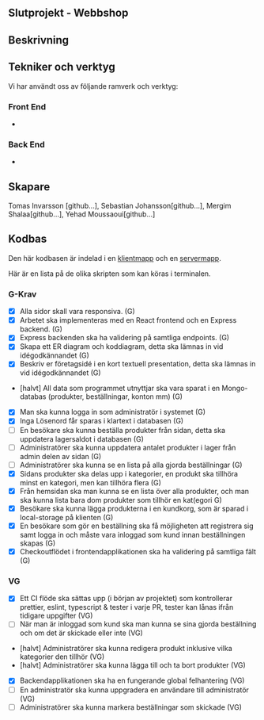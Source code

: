 ## Slutprojekt - Webbshop

## Beskrivning

## Tekniker och verktyg

Vi har användt oss av följande ramverk och verktyg:

### Front End

-

### Back End

-

## Skapare

Tomas Invarsson [github...], Sebastian Johansson[github...], Mergim Shalaa[github...], Yehad Moussaoui[github...]

## Kodbas

Den här kodbasen är indelad i en [klientmapp](./client/) och en [servermapp](./server/).

Här är en lista på de olika skripten som kan köras i terminalen.

### G-Krav

- [x] Alla sidor skall vara responsiva. (G)
- [x] Arbetet ska implementeras med en React frontend och en Express backend. (G)
- [x] Express backenden ska ha validering på samtliga endpoints. (G)
- [x] Skapa ett ER diagram och koddiagram, detta ska lämnas in vid idégodkännandet (G)
- [x] Beskriv er företagsidé i en kort textuell presentation, detta ska lämnas in vid idégodkännandet (G)
- [halvt] All data som programmet utnyttjar ska vara sparat i en Mongo-databas (produkter, beställningar, konton mm) (G)
- [x] Man ska kunna logga in som administratör i systemet (G)
- [x] Inga Lösenord får sparas i klartext i databasen (G)
- [ ] En besökare ska kunna beställa produkter från sidan, detta ska uppdatera lagersaldot i databasen (G)
- [ ] Administratörer ska kunna uppdatera antalet produkter i lager från admin delen av sidan (G)
- [ ] Administratörer ska kunna se en lista på alla gjorda beställningar (G)
- [x] Sidans produkter ska delas upp i kategorier, en produkt ska tillhöra minst en kategori, men kan tillhöra flera (G)
- [x] Från hemsidan ska man kunna se en lista över alla produkter, och man ska kunna lista bara dom produkter som tillhör en kat(egori G)
- [x] Besökare ska kunna lägga produkterna i en kundkorg, som är sparad i local-storage på klienten (G)
- [x] En besökare som gör en beställning ska få möjligheten att registrera sig samt logga in och måste vara inloggad som kund innan beställningen skapas (G)
- [x] Checkoutflödet i frontendapplikationen ska ha validering på samtliga fält (G)
### VG

- [x] Ett CI flöde ska sättas upp (i början av projektet) som kontrollerar prettier, eslint, typescript & tester i varje PR, tester kan lånas ifrån tidigare uppgifter (VG)
- [ ] När man är inloggad som kund ska man kunna se sina gjorda beställning och om det är skickade eller inte (VG)
- [halvt] Administratörer ska kunna redigera produkt inklusive vilka kategorier den tillhör (VG)
- [halvt] Administratörer ska kunna lägga till och ta bort produkter (VG)
- [x] Backendapplikationen ska ha en fungerande global felhantering (VG)
- [ ] En administratör ska kunna uppgradera en användare till administratör (VG)
- [ ] Administratörer ska kunna markera beställningar som skickade (VG)